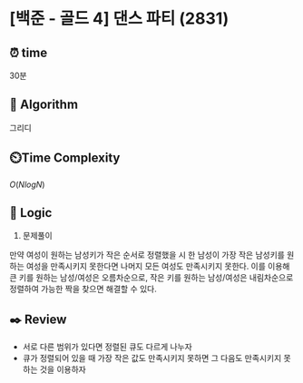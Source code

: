 # [백준 - 골드 4] 댄스 파티 (2831)
 
## ⏰  **time**

30분

## :pushpin: **Algorithm**

그리디

## ⏲️**Time Complexity**

$O(NlogN)$

## :round_pushpin: **Logic**
1. 문제풀이

만약 여성이 원하는 남성키가 작은 순서로 정렬했을 시 한 남성이 가장 작은 남성키를 원하는 여성을 만족시키지 못한다면 나머지 모든 여성도 만족시키지 못한다. 이를 이용해 큰 키를 원하는 남성/여성은 오름차순으로, 작은 키를 원하는 남성/여성은 내림차순으로 정렬하여 가능한 짝을 찾으면 해결할 수 있다.


## :black_nib: **Review**
- 서로 다른 범위가 있다면 정렬된 큐도 다르게 나누자
- 큐가 정렬되어 있을 때 가장 작은 값도 만족시키지 못하면 그 다음도 만족시키지 못하는 것을 이용하자
